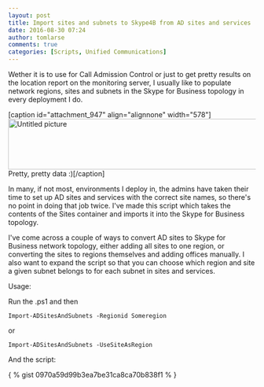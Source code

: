 ```yaml
---
layout: post
title: Import sites and subnets to Skype4B from AD sites and services
date: 2016-08-30 07:24
author: tomlarse
comments: true
categories: [Scripts, Unified Communications]
---
```

Wether it is to use for Call Admission Control or just to get pretty results on the location report on the monitoring server, I usually like to populate network regions, sites and subnets in the Skype for Business topology in every deployment I do.

[caption id="attachment_947" align="alignnone" width="578"]<img class="alignnone size-full wp-image-947" src="https://codesalot.files.wordpress.com/2016/08/untitled-picture.png" alt="Untitled picture" width="578" height="103" /> Pretty, pretty data :)[/caption]

In many, if not most, environments I deploy in, the admins have taken their time to set up AD sites and services with the correct site names, so there's no point in doing that job twice. I've made this script which takes the contents of the Sites container and imports it into the Skype for Business topology.

I've come across a couple of ways to convert AD sites to Skype for Business network topology, either adding all sites to one region, or converting the sites to regions themselves and adding offices manually. I also want to expand the script so that you can choose which region and site a given subnet belongs to for each subnet in sites and services.

Usage:

Run the .ps1 and then

```
Import-ADSitesAndSubnets -Regionid Someregion
```

or

``` Import-ADSitesAndSubnets -UseSiteAsRegion ```

And the script:

{ % gist 0970a59d99b3ea7be31ca8ca70b838f1 % }

&nbsp;
